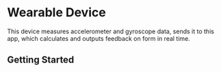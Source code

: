 # Wearable Device

This device measures accelerometer and gyroscope data, sends it to this app, which calculates and outputs feedback on form in real time.

## Getting Started



